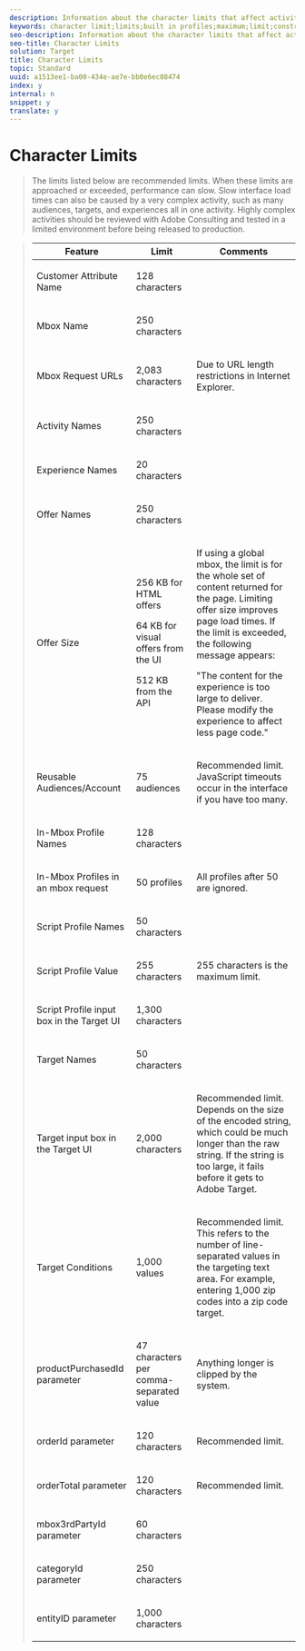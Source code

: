 ```yaml
---
description: Information about the character limits that affect activities and other elements in Adobe Target.
keywords: character limit;limits;built in profiles;maximum;limit;constraint;character;best practice;orderid;orderTotal;mbox3rdPartyID;category;categoryID
seo-description: Information about the character limits that affect activities and other elements in Adobe Target.
seo-title: Character Limits
solution: Target
title: Character Limits
topic: Standard
uuid: a1513ee1-ba00-434e-ae7e-bb0e6ec08474
index: y
internal: n
snippet: y
translate: y
---
```


# Character Limits


>The limits listed below are recommended limits. When these limits are approached or exceeded, performance can slow. Slow interface load times can also be caused by a very complex activity, such as many audiences, targets, and experiences all in one activity. Highly complex activities should be reviewed with Adobe Consulting and tested in a limited environment before being released to production.


><table id="table_6B409D2807E647019412FE296603032B"> 
 <thead> 
  <tr> 
   <th colname="col1" class="entry">Feature</th> 
   <th colname="col02" class="entry">Limit</th> 
   <th colname="col3" class="entry">Comments</th> 
  </tr> 
 </thead>
 <tbody> 
  <tr> 
   <td colname="col1"> <p>Customer Attribute Name</p> </td> 
   <td colname="col02"> <p>128 characters</p> </td> 
   <td colname="col3"> </td> 
  </tr> 
  <tr> 
   <td colname="col1"> <p>Mbox Name</p> </td> 
   <td colname="col02"> <p>250 characters</p> </td> 
   <td colname="col3"> </td> 
  </tr> 
  <tr> 
   <td colname="col1"> <p>Mbox Request URLs</p> </td> 
   <td colname="col02"> <p>2,083 characters</p> </td> 
   <td colname="col3"> <p>Due to URL length restrictions in Internet Explorer.</p> </td> 
  </tr> 
  <tr> 
   <td colname="col1"> <p>Activity Names</p> </td> 
   <td colname="col02"> <p>250 characters</p> </td> 
   <td colname="col3"> </td> 
  </tr> 
  <tr> 
   <td colname="col1"> <p>Experience Names</p> </td> 
   <td colname="col02"> <p>20 characters</p> </td> 
   <td colname="col3"> </td> 
  </tr> 
  <tr> 
   <td colname="col1"> <p>Offer Names</p> </td> 
   <td colname="col02"> <p>250 characters</p> </td> 
   <td colname="col3"> </td> 
  </tr> 
  <tr> 
   <td colname="col1"> <p>Offer Size</p> </td> 
   <td colname="col02"> <p>256 KB for HTML offers</p> <p>64 KB for visual offers from the UI</p> <p>512 KB from the API</p> </td> 
   <td colname="col3"> <p>If using a global mbox, the limit is for the whole set of content returned for the page. Limiting offer size improves page load times. If the limit is exceeded, the following message appears:</p> <p>"The content for the experience is too large to deliver. Please modify the experience to affect less page code."</p> </td> 
  </tr> 
  <tr> 
   <td colname="col1"> <p>Reusable Audiences/Account</p> </td> 
   <td colname="col02"> <p>75 audiences</p> </td> 
   <td colname="col3"> <p>Recommended limit. JavaScript timeouts occur in the interface if you have too many.</p> </td> 
  </tr> 
  <tr> 
   <td colname="col1"> <p>In-Mbox Profile Names</p> </td> 
   <td colname="col02"> <p>128 characters</p> </td> 
   <td colname="col3"> </td> 
  </tr> 
  <tr> 
   <td colname="col1"> <p>In-Mbox Profiles in an mbox request</p> </td> 
   <td colname="col02"> <p>50 profiles</p> </td> 
   <td colname="col3"> <p>All profiles after 50 are ignored.</p> </td> 
  </tr> 
  <tr> 
   <td colname="col1"> <p>Script Profile Names</p> </td> 
   <td colname="col02"> <p>50 characters</p> </td> 
   <td colname="col3"> </td> 
  </tr> 
  <tr> 
   <td colname="col1"> <p>Script Profile Value</p> </td> 
   <td colname="col02"> <p>255 characters</p> </td> 
   <td colname="col3"> <p>255 characters is the maximum limit.</p> </td> 
  </tr> 
  <tr> 
   <td colname="col1"> <p>Script Profile input box in the Target UI</p> </td> 
   <td colname="col02"> <p>1,300 characters</p> </td> 
   <td colname="col3"> </td> 
  </tr> 
  <tr> 
   <td colname="col1"> <p>Target Names</p> </td> 
   <td colname="col02"> <p>50 characters</p> </td> 
   <td colname="col3"> </td> 
  </tr> 
  <tr> 
   <td colname="col1"> <p>Target input box in the Target UI</p> </td> 
   <td colname="col02"> <p>2,000 characters</p> </td> 
   <td colname="col3"> <p>Recommended limit. Depends on the size of the encoded string, which could be much longer than the raw string. If the string is too large, it fails before it gets to Adobe Target.</p> </td> 
  </tr> 
  <tr> 
   <td colname="col1"> <p>Target Conditions</p> </td> 
   <td colname="col02"> <p>1,000 values</p> </td> 
   <td colname="col3"> <p>Recommended limit. This refers to the number of line-separated values in the targeting text area. For example, entering 1,000 zip codes into a zip code target.</p> </td> 
  </tr> 
  <tr> 
   <td colname="col1"> <p><span class="codeph">productPurchasedId</span> parameter </p> </td> 
   <td colname="col02"> <p>47 characters per comma-separated value</p> </td> 
   <td colname="col3"> <p>Anything longer is clipped by the system.</p> </td> 
  </tr> 
  <tr> 
   <td colname="col1"> <p><span class="codeph">orderId</span> parameter </p> </td> 
   <td colname="col02"> <p>120 characters</p> </td> 
   <td colname="col3"> <p>Recommended limit.</p> </td> 
  </tr> 
  <tr> 
   <td colname="col1"> <p><span class="codeph">orderTotal</span> parameter </p> </td> 
   <td colname="col02"> <p>120 characters</p> </td> 
   <td colname="col3"> <p>Recommended limit.</p> </td> 
  </tr> 
  <tr> 
   <td colname="col1"> <p><span class="codeph">mbox3rdPartyId</span> parameter </p> </td> 
   <td colname="col02"> <p>60 characters</p> </td> 
   <td colname="col3"> </td> 
  </tr> 
  <tr> 
   <td colname="col1"> <p><span class="codeph">categoryId</span> parameter </p> </td> 
   <td colname="col02"> <p>250 characters</p> </td> 
   <td colname="col3"> </td> 
  </tr> 
  <tr> 
   <td colname="col1"> <p><span class="codeph">entityID</span> parameter </p> </td> 
   <td colname="col02"> <p>1,000 characters</p> </td> 
   <td colname="col3"> </td> 
  </tr> 
 </tbody> 
</table>

